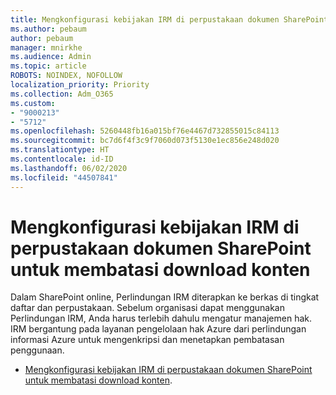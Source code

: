 ```yaml
---
title: Mengkonfigurasi kebijakan IRM di perpustakaan dokumen SharePoint untuk membatasi download konten
ms.author: pebaum
author: pebaum
manager: mnirkhe
ms.audience: Admin
ms.topic: article
ROBOTS: NOINDEX, NOFOLLOW
localization_priority: Priority
ms.collection: Adm_O365
ms.custom:
- "9000213"
- "5712"
ms.openlocfilehash: 5260448fb16a015bf76e4467d732855015c84113
ms.sourcegitcommit: bc7d6f4f3c9f7060d073f5130e1ec856e248d020
ms.translationtype: HT
ms.contentlocale: id-ID
ms.lasthandoff: 06/02/2020
ms.locfileid: "44507841"
---
```

# <a name="configure-irm-policies-on-sharepoint-document-libraries-to-limit-download-of-content"></a>Mengkonfigurasi kebijakan IRM di perpustakaan dokumen SharePoint untuk membatasi download konten

Dalam SharePoint online, Perlindungan IRM diterapkan ke berkas di tingkat daftar dan perpustakaan. Sebelum organisasi dapat menggunakan Perlindungan IRM, Anda harus terlebih dahulu mengatur manajemen hak. IRM bergantung pada layanan pengelolaan hak Azure dari perlindungan informasi Azure untuk mengenkripsi dan menetapkan pembatasan penggunaan.

- [Mengkonfigurasi kebijakan IRM di perpustakaan dokumen SharePoint untuk membatasi download konten](https://docs.microsoft.com/microsoft-365/compliance/set-up-irm-in-sp-admin-center).
